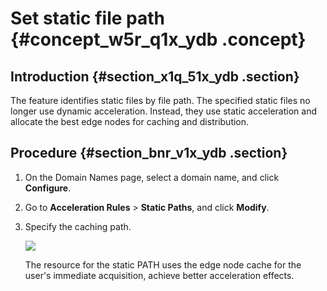 # Set static file path {#concept_w5r_q1x_ydb .concept}

## Introduction {#section_x1q_51x_ydb .section}

The feature identifies static files by file path. The specified static files no longer use dynamic acceleration. Instead, they use static acceleration and allocate the best edge nodes for caching and distribution.

## Procedure {#section_bnr_v1x_ydb .section}

1.  On the Domain Names page, select a domain name, and click **Configure**.
2.  Go to **Acceleration Rules** \> **Static Paths**, and click **Modify**.
3.  Specify the caching path.

    ![](http://static-aliyun-doc.oss-cn-hangzhou.aliyuncs.com/assets/img/13461/15456325324413_en-US.png)

    The resource for the static PATH uses the edge node cache for the user's immediate acquisition, achieve better acceleration effects.


